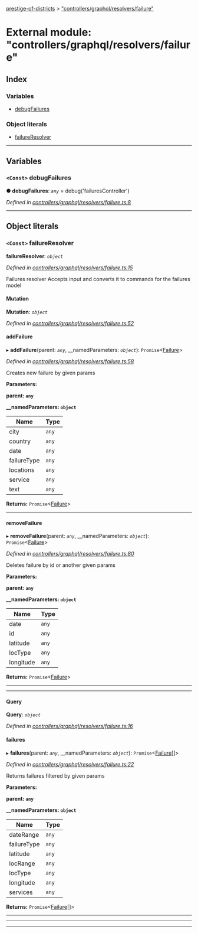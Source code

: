 [prestige-of-districts](../README.md) > ["controllers/graphql/resolvers/failure"](../modules/_controllers_graphql_resolvers_failure_.md)

# External module: "controllers/graphql/resolvers/failure"

## Index

### Variables

* [debugFailures](_controllers_graphql_resolvers_failure_.md#debugfailures)

### Object literals

* [failureResolver](_controllers_graphql_resolvers_failure_.md#failureresolver)

---

## Variables

<a id="debugfailures"></a>

### `<Const>` debugFailures

**● debugFailures**: *`any`* =  debug('failuresController')

*Defined in [controllers/graphql/resolvers/failure.ts:8](https://github.com/YarosJ/prestige-of-districts/blob/a1ae45e/controllers/graphql/resolvers/failure.ts#L8)*

___

## Object literals

<a id="failureresolver"></a>

### `<Const>` failureResolver

**failureResolver**: *`object`*

*Defined in [controllers/graphql/resolvers/failure.ts:15](https://github.com/YarosJ/prestige-of-districts/blob/a1ae45e/controllers/graphql/resolvers/failure.ts#L15)*

Failures resolver Accepts input and converts it to commands for the failures model

<a id="failureresolver.mutation"></a>

####  Mutation

**Mutation**: *`object`*

*Defined in [controllers/graphql/resolvers/failure.ts:52](https://github.com/YarosJ/prestige-of-districts/blob/a1ae45e/controllers/graphql/resolvers/failure.ts#L52)*

<a id="failureresolver.mutation.addfailure"></a>

####  addFailure

▸ **addFailure**(parent: *`any`*, __namedParameters: *`object`*): `Promise`<[Failure](../classes/_models_failure_.failure.md)>

*Defined in [controllers/graphql/resolvers/failure.ts:58](https://github.com/YarosJ/prestige-of-districts/blob/a1ae45e/controllers/graphql/resolvers/failure.ts#L58)*

Creates new failure by given params

**Parameters:**

**parent: `any`**

**__namedParameters: `object`**

| Name | Type |
| ------ | ------ |
| city | `any` |
| country | `any` |
| date | `any` |
| failureType | `any` |
| locations | `any` |
| service | `any` |
| text | `any` |

**Returns:** `Promise`<[Failure](../classes/_models_failure_.failure.md)>

___
<a id="failureresolver.mutation.removefailure"></a>

####  removeFailure

▸ **removeFailure**(parent: *`any`*, __namedParameters: *`object`*): `Promise`<[Failure](../classes/_models_failure_.failure.md)>

*Defined in [controllers/graphql/resolvers/failure.ts:80](https://github.com/YarosJ/prestige-of-districts/blob/a1ae45e/controllers/graphql/resolvers/failure.ts#L80)*

Deletes failure by id or another given params

**Parameters:**

**parent: `any`**

**__namedParameters: `object`**

| Name | Type |
| ------ | ------ |
| date | `any` |
| id | `any` |
| latitude | `any` |
| locType | `any` |
| longitude | `any` |

**Returns:** `Promise`<[Failure](../classes/_models_failure_.failure.md)>

___

___
<a id="failureresolver.query"></a>

####  Query

**Query**: *`object`*

*Defined in [controllers/graphql/resolvers/failure.ts:16](https://github.com/YarosJ/prestige-of-districts/blob/a1ae45e/controllers/graphql/resolvers/failure.ts#L16)*

<a id="failureresolver.query.failures"></a>

####  failures

▸ **failures**(parent: *`any`*, __namedParameters: *`object`*): `Promise`<[Failure](../classes/_models_failure_.failure.md)[]>

*Defined in [controllers/graphql/resolvers/failure.ts:22](https://github.com/YarosJ/prestige-of-districts/blob/a1ae45e/controllers/graphql/resolvers/failure.ts#L22)*

Returns failures filtered by given params

**Parameters:**

**parent: `any`**

**__namedParameters: `object`**

| Name | Type |
| ------ | ------ |
| dateRange | `any` |
| failureType | `any` |
| latitude | `any` |
| locRange | `any` |
| locType | `any` |
| longitude | `any` |
| services | `any` |

**Returns:** `Promise`<[Failure](../classes/_models_failure_.failure.md)[]>

___

___

___


